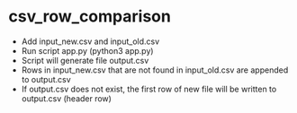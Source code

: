# csv_row_comparison

- Add input_new.csv and input_old.csv
- Run script app.py (python3 app.py)
- Script will generate file output.csv
- Rows in input_new.csv that are not found in input_old.csv are appended to output.csv
- If output.csv does not exist, the first row of new file will be written to output.csv (header row)